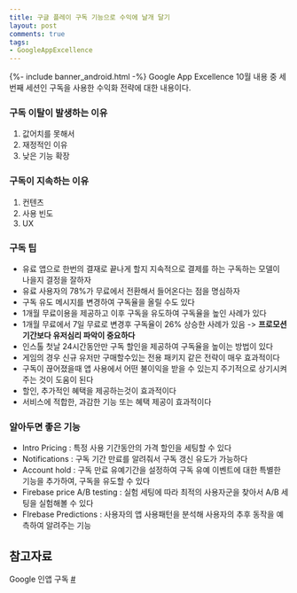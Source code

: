 ```yaml
---
title: 구글 플레이 구독 기능으로 수익에 날개 달기
layout: post
comments: true
tags:
- GoogleAppExcellence
---
```

{%- include banner_android.html -%}
Google App Excellence 10월 내용 중 세번째 세션인 구독을 사용한 수익화 전략에 대한 내용이다.

### 구독 이탈이 발생하는 이유
1. 값어치를 못해서
2. 재정적인 이유
3. 낮은 기능 확장

### 구독이 지속하는 이유
1. 컨텐츠
2. 사용 빈도
3. UX

### 구독 팁
- 유료 앱으로 한번의 결재로 끝나게 할지 지속적으로 결제를 하는 구독하는 모델이 나을지 결정을 잘하자
- 유료 사용자의 78%가 무료에서 전환해서 들어온다는 점을 명심하자
- 구독 유도 메시지를 변경하여 구독율을 올릴 수도 있다
- 1개월 무료이용을 제공하고 이후 구독을 유도하여 구독율을 높인 사례가 있다
- 1개월 무료에서 7일 무료로 변경후 구독율이 26% 상승한 사례가 있음 -> **프로모션 기간보다 유저심리 파악이 중요하다**
- 인스톨 첫날 24시간동안만 구독 할인을 제공하여 구독율을 높이는 방법이 있다
- 게임의 경우 신규 유저만 구매할수있는 전용 패키지 같은 전략이 매우 효과적이다
- 구독이 끊어졌을때 앱 사용에서 어떤 불이익을 받을 수 있는지 주기적으로 상기시켜주는 것이 도움이 된다
- 할인, 추가적인 혜택을 제공하는것이 효과적이다
- 서비스에 적합한, 과감한 기능 또는 혜택 제공이 효과적이다

### 알아두면 좋은 기능
- Intro Pricing : 특정 사용 기간동안의 가격 할인을 세팅할 수 있다
- Notifications : 구독 기간 만료를 알려줘서 구독 갱신 유도가 가능하다
- Account hold : 구독 만료 유예기간을 설정하여 구독 유예 이벤트에 대한 특별한 기능을 추가하여, 구독을 유도할 수 있다
- Firebase price A/B testing :  실험 세팅에 따라 최적의 사용자군을 찾아서 A/B 세팅을 실험해볼 수 있다
- FIrebase Predictions : 사용자의 앱 사용패턴을 분석해 사용자의 추후 동작을 예측하여 알려주는 기능

## 참고자료
Google 인앱 구독 [#](https://developer.android.com/google/play/billing/billing_subscriptions.html?hl=ko)<br>
